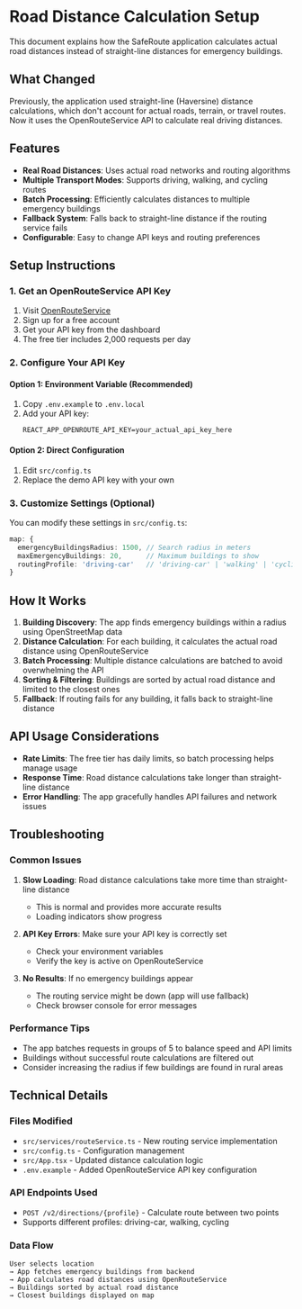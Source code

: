 # Road Distance Calculation Setup

This document explains how the SafeRoute application calculates actual road distances instead of straight-line distances for emergency buildings.

## What Changed

Previously, the application used straight-line (Haversine) distance calculations, which don't account for actual roads, terrain, or travel routes. Now it uses the OpenRouteService API to calculate real driving distances.

## Features

- **Real Road Distances**: Uses actual road networks and routing algorithms
- **Multiple Transport Modes**: Supports driving, walking, and cycling routes
- **Batch Processing**: Efficiently calculates distances to multiple emergency buildings
- **Fallback System**: Falls back to straight-line distance if the routing service fails
- **Configurable**: Easy to change API keys and routing preferences

## Setup Instructions

### 1. Get an OpenRouteService API Key

1. Visit [OpenRouteService](https://openrouteservice.org/)
2. Sign up for a free account
3. Get your API key from the dashboard
4. The free tier includes 2,000 requests per day

### 2. Configure Your API Key

#### Option 1: Environment Variable (Recommended)
1. Copy `.env.example` to `.env.local`
2. Add your API key:
   ```
   REACT_APP_OPENROUTE_API_KEY=your_actual_api_key_here
   ```

#### Option 2: Direct Configuration
1. Edit `src/config.ts`
2. Replace the demo API key with your own

### 3. Customize Settings (Optional)

You can modify these settings in `src/config.ts`:

```typescript
map: {
  emergencyBuildingsRadius: 1500, // Search radius in meters
  maxEmergencyBuildings: 20,      // Maximum buildings to show
  routingProfile: 'driving-car'   // 'driving-car' | 'walking' | 'cycling'
}
```

## How It Works

1. **Building Discovery**: The app finds emergency buildings within a radius using OpenStreetMap data
2. **Distance Calculation**: For each building, it calculates the actual road distance using OpenRouteService
3. **Batch Processing**: Multiple distance calculations are batched to avoid overwhelming the API
4. **Sorting & Filtering**: Buildings are sorted by actual road distance and limited to the closest ones
5. **Fallback**: If routing fails for any building, it falls back to straight-line distance

## API Usage Considerations

- **Rate Limits**: The free tier has daily limits, so batch processing helps manage usage
- **Response Time**: Road distance calculations take longer than straight-line distance
- **Error Handling**: The app gracefully handles API failures and network issues

## Troubleshooting

### Common Issues

1. **Slow Loading**: Road distance calculations take more time than straight-line distance
   - This is normal and provides more accurate results
   - Loading indicators show progress

2. **API Key Errors**: Make sure your API key is correctly set
   - Check your environment variables
   - Verify the key is active on OpenRouteService

3. **No Results**: If no emergency buildings appear
   - The routing service might be down (app will use fallback)
   - Check browser console for error messages

### Performance Tips

- The app batches requests in groups of 5 to balance speed and API limits
- Buildings without successful route calculations are filtered out
- Consider increasing the radius if few buildings are found in rural areas

## Technical Details

### Files Modified

- `src/services/routeService.ts` - New routing service implementation
- `src/config.ts` - Configuration management
- `src/App.tsx` - Updated distance calculation logic
- `.env.example` - Added OpenRouteService API key configuration

### API Endpoints Used

- `POST /v2/directions/{profile}` - Calculate route between two points
- Supports different profiles: driving-car, walking, cycling

### Data Flow

```
User selects location
→ App fetches emergency buildings from backend
→ App calculates road distances using OpenRouteService
→ Buildings sorted by actual road distance
→ Closest buildings displayed on map
```

